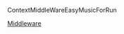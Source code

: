 ContextMiddleWareEasyMusicForRun

[Middleware](https://github.com/samrudhisharma/ContextMiddlewareEasyMusicForRun/blob/Documentation/Middleware.md)
